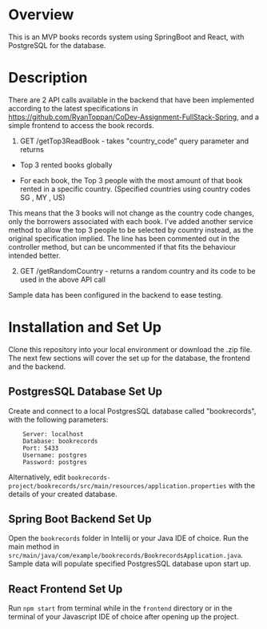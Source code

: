# Overview

This is an MVP books records system using SpringBoot and React, with PostgreSQL
for the database.

# Description

There are 2 API calls available in the backend that have been implemented
according to the latest specifications in https://github.com/RyanToppan/CoDev-Assignment-FullStack-Spring, and a simple frontend to access
the book records.

1. GET /getTop3ReadBook - takes "country_code" query parameter and returns

- Top 3 rented books globally

- For each book, the Top 3 people with the most amount of that book rented in a specific country. (Specified countries using country codes SG , MY , US)

This means that the 3 books will not change as the country code changes,
only the borrowers associated with each book. I've added another service method to allow the top 3 people to be selected by
country instead, as the original specification implied. The line has been commented out in the controller method, but can be
uncommented if that fits the behaviour intended better.

2. GET /getRandomCountry - returns a random country and its code to be used in the above API call

Sample data has been configured in the backend to ease testing.

# Installation and Set Up

Clone this repository into your local environment or download the .zip file.
The next few sections will cover the set up for the database, the frontend and
the backend.

## PostgresSQL Database Set Up

Create and connect to a local PostgresSQL database called "bookrecords",
with the following parameters:

```
    Server: localhost
    Database: bookrecords
    Port: 5433
    Username: postgres
    Password: postgres
```

Alternatively, edit
`bookrecords-project/bookrecords/src/main/resources/application.properties`
with the details of your created database.

## Spring Boot Backend Set Up

Open the `bookrecords` folder in Intellij or your Java IDE of choice. Run the
main method in `src/main/java/com/example/bookrecords/BookrecordsApplication.java`.
Sample data will populate specified PostgresSQL database upon start up.

## React Frontend Set Up

Run `npm start` from terminal while in the `frontend` directory or in the terminal
of your Javascript IDE of choice after opening up the project.
